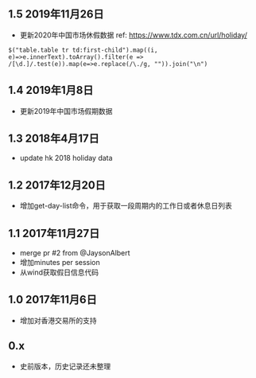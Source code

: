 1.5 2019年11月26日
---
* 更新2020年中国市场休假数据 ref: https://www.tdx.com.cn/url/holiday/
```
$("table.table tr td:first-child").map((i, e)=>e.innerText).toArray().filter(e => /[\d.]/.test(e)).map(e=>e.replace(/\./g, "")).join("\n")
```

1.4 2019年1月8日
---
* 更新2019年中国市场假期数据

1.3 2018年4月17日
---
* update hk 2018 holiday data

1.2 2017年12月20日
---
* 增加get-day-list命令，用于获取一段周期内的工作日或者休息日列表

1.1 2017年11月27日
---
* merge pr #2 from @JaysonAlbert
* 增加minutes per session 
* 从wind获取假日信息代码 

1.0 2017年11月6日
---
* 增加对香港交易所的支持

0.x 
---
* 史前版本，历史记录还未整理
